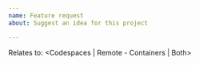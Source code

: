 ```yaml
---
name: Feature request
about: Suggest an idea for this project

---
```


<!--  🚨 Please only include feature requests related to Dev Container Definitions here. 🚨 Other locations:
        VS Code Remote Development: http://github.com/Microsoft/vscode-remote-release 
        VS Code OSS: http://github.com/Microsoft/vscode
        GitHub Codespaces: https://github.com/github/feedback/discussions/categories/codespaces-feedback
-->

<!-- Describe the feature request -->

Relates to: <Codespaces | Remote - Containers | Both>
